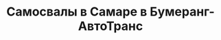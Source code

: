 ---
layout: categories
catid: Самосвалы
index: 6
title: "Самосвалы в Самаре в Бумеранг-АвтоТранс"
h123: "Аренда самосвала"
desc: "Взять в аренду самосвал в Самаре в Бумеранг-АвтоТранс. Подробнее по тел."
metaimg: "/img/slider/slide-2.jpg"
---